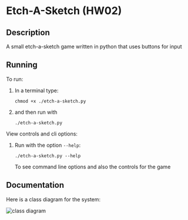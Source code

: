 # Etch-A-Sketch (HW02)

## Description

A small etch-a-sketch game written in python that uses buttons for input

## Running

To run:

1) In a terminal type:

   ```
   chmod +x ./etch-a-sketch.py
   ```

2) and then run with

   ```
   ./etch-a-sketch.py
   ```

View controls and cli options:

1) Run with the option `--help`:

   ```
   ./etch-a-sketch.py --help
   ```

   To see command line options and also the controls for the game

## Documentation

Here is a class diagram for the system:

![class diagram](../docs/etch-a-sketch-class.png)
